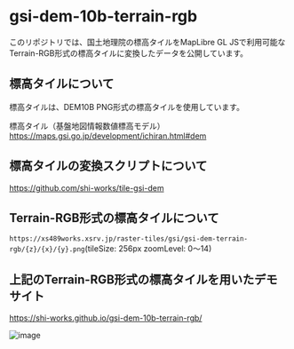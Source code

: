 # gsi-dem-10b-terrain-rgb
このリポジトリでは、国土地理院の標高タイルをMapLibre GL JSで利用可能なTerrain-RGB形式の標高タイルに変換したデータを公開しています。

## 標高タイルについて
標高タイルは、DEM10B PNG形式の標高タイルを使用しています。

標高タイル（基盤地図情報数値標高モデル）  
https://maps.gsi.go.jp/development/ichiran.html#dem

## 標高タイルの変換スクリプトについて
https://github.com/shi-works/tile-gsi-dem

## Terrain-RGB形式の標高タイルについて
`https://xs489works.xsrv.jp/raster-tiles/gsi/gsi-dem-terrain-rgb/{z}/{x}/{y}.png`(tileSize: 256px zoomLevel: 0～14)

## 上記のTerrain-RGB形式の標高タイルを用いたデモサイト
https://shi-works.github.io/gsi-dem-10b-terrain-rgb/

![image](https://github.com/shi-works/gsi-dem-10b-terrain-rgb/assets/71203808/f3d1c518-6f7b-4fcf-8760-f8d26f15070a)
